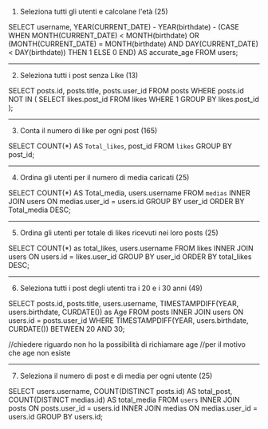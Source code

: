 1. Seleziona tutti gli utenti e calcolane l'età (25)

SELECT username, 
    YEAR(CURRENT_DATE) - YEAR(birthdate) - 
    (CASE 
        WHEN MONTH(CURRENT_DATE) < MONTH(birthdate) OR 
             (MONTH(CURRENT_DATE) = MONTH(birthdate) AND 
              DAY(CURRENT_DATE) < DAY(birthdate)) 
        THEN 1 
        ELSE 0 
    END) AS accurate_age
FROM users;


__________________________________________________________

2. Seleziona tutti i post senza Like (13)


SELECT posts.id, posts.title, posts.user_id
FROM posts
WHERE posts.id NOT IN (
	SELECT likes.post_id
    FROM likes
    WHERE 1
    GROUP BY likes.post_id
);

___________________________________________________________

3. Conta il numero di like per ogni post (165)

SELECT COUNT(*) AS `Total_likes`, post_id 
FROM `likes` 
GROUP BY post_id;


___________________________________________________________

4. Ordina gli utenti per il numero di media caricati (25)

SELECT COUNT(*) AS Total_media, users.username 
FROM `medias`
INNER JOIN users
ON medias.user_id = users.id
GROUP BY user_id
ORDER BY Total_media DESC;


___________________________________________________________

5. Ordina gli utenti per totale di likes ricevuti nei loro posts (25)

SELECT COUNT(*) as total_likes, users.username
FROM likes
INNER JOIN users
ON users.id = likes.user_id
GROUP BY user_id
ORDER BY total_likes DESC;


___________________________________________________________

6. Seleziona tutti i post degli utenti tra i 20 e i 30 anni (49)

SELECT posts.id, posts.title, users.username, TIMESTAMPDIFF(YEAR, users.birthdate, CURDATE()) as Age
FROM posts
INNER JOIN users
ON users.id = posts.user_id
WHERE TIMESTAMPDIFF(YEAR, users.birthdate, CURDATE()) BETWEEN 20 AND 30;

//chiedere riguardo non ho la possibilità di richiamare age
//per il motivo che age non esiste


___________________________________________________________

7. Seleziona il numero di post e di media per ogni utente (25)

SELECT users.username, COUNT(DISTINCT posts.id) AS total_post, COUNT(DISTINCT medias.id) AS total_media
FROM `users`
INNER JOIN posts
ON posts.user_id = users.id
INNER JOIN medias
ON medias.user_id = users.id
GROUP BY users.id;